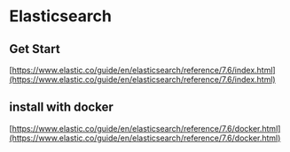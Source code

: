 # Elasticsearch

## Get Start

[https://www.elastic.co/guide/en/elasticsearch/reference/7.6/index.html](https://www.elastic.co/guide/en/elasticsearch/reference/7.6/index.html)

## install with docker

[https://www.elastic.co/guide/en/elasticsearch/reference/7.6/docker.html](https://www.elastic.co/guide/en/elasticsearch/reference/7.6/docker.html)

